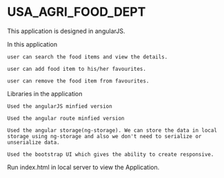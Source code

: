 # USA_AGRI_FOOD_DEPT

This application is designed in angularJS.

In this application
    
    user can search the food items and view the details.
    
    user can add food item to his/her favourites.
    
    user can remove the food item from favourites.

Libraries in the application

    Used the angularJS minfied version
    
    Used the angular route minfied version

    Used the angular storage(ng-storage). We can store the data in local storage using ng-storage and also we don't need to serialize or unserialize data.

    Used the bootstrap UI which gives the ability to create responsive.



Run index.html in local server to view the Application.
